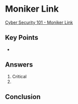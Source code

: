 # Moniker Link
[Cyber Security 101 - Moniker Link](https://tryhackme.com/room/monikerlink)



## Key Points
- 

## Answers
1. Critical
2. 

## Conclusion

